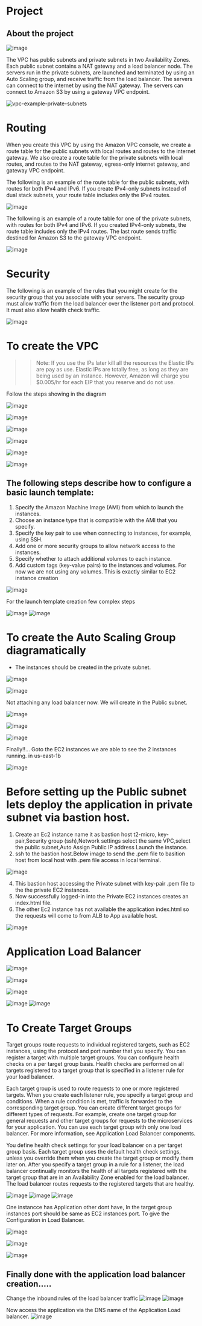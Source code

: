 # Project
## About the project
![image](https://github.com/mallikharjuna160003/30-Days-of-AWS/assets/74324685/69a2f565-20f2-4e7d-86de-6ee487510b51)

The VPC has public subnets and private subnets in two Availability Zones. Each public subnet contains a NAT gateway and a load balancer node. The servers run in the private subnets, are launched and terminated by using an Auto Scaling group, and receive traffic from the load balancer. The servers can connect to the internet by using the NAT gateway. The servers can connect to Amazon S3 by using a gateway VPC endpoint.

![vpc-example-private-subnets](https://github.com/mallikharjuna160003/30-Days-of-AWS/assets/74324685/4f7125d2-0bdc-4e55-a1f6-c0c014a3e196)

# Routing

When you create this VPC by using the Amazon VPC console, we create a route table for the public subnets with local routes and routes to the internet gateway. We also create a route table for the private subnets with local routes, and routes to the NAT gateway, egress-only internet gateway, and gateway VPC endpoint.

The following is an example of the route table for the public subnets, with routes for both IPv4 and IPv6. If you create IPv4-only subnets instead of dual stack subnets, your route table includes only the IPv4 routes.

![image](https://github.com/mallikharjuna160003/30-Days-of-AWS/assets/74324685/952a80b0-588e-4b0b-8a61-8d99fa922971)

The following is an example of a route table for one of the private subnets, with routes for both IPv4 and IPv6. If you created IPv4-only subnets, the route table includes only the IPv4 routes. The last route sends traffic destined for Amazon S3 to the gateway VPC endpoint.

![image](https://github.com/mallikharjuna160003/30-Days-of-AWS/assets/74324685/db158e38-f4da-481f-9813-a05903bac50b)

# Security

The following is an example of the rules that you might create for the security group that you associate with your servers. The security group must allow traffic from the load balancer over the listener port and protocol. It must also allow health check traffic.

![image](https://github.com/mallikharjuna160003/30-Days-of-AWS/assets/74324685/179621a0-2ab8-45cc-b608-3f379ac23633)

# To create the VPC
>> Note: If you use the IPs later kill all the resources the Elastic IPs are pay as use. Elastic IPs are totally free, as long as they are being used by an instance. However, Amazon will charge you $0.005/hr for each EIP that you reserve and do not use.

Follow the steps showing in the diagram

![image](https://github.com/mallikharjuna160003/30-Days-of-AWS/assets/74324685/d74057b7-f8da-42a8-8728-8d7ab85287eb)

![image](https://github.com/mallikharjuna160003/30-Days-of-AWS/assets/74324685/5088f9af-a92a-4517-b79f-66a7d7336f9c)



![image](https://github.com/mallikharjuna160003/30-Days-of-AWS/assets/74324685/8a2a998f-285a-4dfb-a301-c758fb48d3e0)



![image](https://github.com/mallikharjuna160003/30-Days-of-AWS/assets/74324685/e97966de-542c-4f7d-8946-0f95ffbd2b36)


![image](https://github.com/mallikharjuna160003/30-Days-of-AWS/assets/74324685/d8b14231-4a57-4568-b970-becd517c27d9)


![image](https://github.com/mallikharjuna160003/30-Days-of-AWS/assets/74324685/26a5a003-b15d-4244-9aa7-c1ad824adea3)




## The following steps describe how to configure a basic launch template:

1. Specify the Amazon Machine Image (AMI) from which to launch the instances.
2. Choose an instance type that is compatible with the AMI that you specify.
3. Specify the key pair to use when connecting to instances, for example, using SSH.
4. Add one or more security groups to allow network access to the instances.
5. Specify whether to attach additional volumes to each instance.
6. Add custom tags (key-value pairs) to the instances and volumes. For now we are not using any volumes.
This is exactly similar to EC2 instance creation

![image](https://github.com/mallikharjuna160003/30-Days-of-AWS/assets/74324685/b24ee954-12d0-487e-89ac-18ac6c85ed6b)

For the launch template creation few complex steps


![image](https://github.com/mallikharjuna160003/30-Days-of-AWS/assets/74324685/02cc1f3f-fbed-4c87-848c-f22a909258e4)
![image](https://github.com/mallikharjuna160003/30-Days-of-AWS/assets/74324685/e8bd550e-0b16-448b-aa3a-4c8ea2b2f7a5)

# To create the Auto Scaling Group diagramatically
- The instances should be created in the private subnet.
  
![image](https://github.com/mallikharjuna160003/30-Days-of-AWS/assets/74324685/a75cfe22-7ef4-4e32-bf29-80b9886b0ff8)

![image](https://github.com/mallikharjuna160003/30-Days-of-AWS/assets/74324685/40275028-ca89-4a10-97d3-da85550b3147)

Not attaching any load balancer now. We will create in the Public subnet.

![image](https://github.com/mallikharjuna160003/30-Days-of-AWS/assets/74324685/c4393bbe-de4d-418c-885b-b6cec4dbf9ba)

![image](https://github.com/mallikharjuna160003/30-Days-of-AWS/assets/74324685/6d016135-4a74-44eb-9edb-75679b9cea85)

![image](https://github.com/mallikharjuna160003/30-Days-of-AWS/assets/74324685/8ffe6047-4efe-44c7-9c36-6b704205c678)

Finally!!... Goto the EC2 instances we are able to see the 2 instances running. in us-east-1b

![image](https://github.com/mallikharjuna160003/30-Days-of-AWS/assets/74324685/cd62ca9b-2708-49a9-b2d2-3fe88c5db31f)

# Before setting up the Public subnet lets deploy the application in private subnet via bastion host.
1. Create an Ec2 instance name it as bastion host <bold>t2-micro, key-pair,Security group (ssh),Network settings select the same VPC,select the public subnet,Auto Assign Public IP address</bold> Launch the instance.
2. ssh to the bastion host.Below image to send the .pem file to basition host from local host with .pem file access in local terminal.
   
![image](https://github.com/mallikharjuna160003/30-Days-of-AWS/assets/74324685/133e3bd8-4fb2-4f00-9e9b-a49bb86e5899)

4. This bastion host accessing the Private subnet with key-pair .pem file to the the private EC2 instances.
5. Now successfully logged-in into the Private EC2 instances creates an index.html file.
6. The other Ec2 instance has not available the application index.html so the requests will come to from ALB to App available host.

![image](https://github.com/mallikharjuna160003/30-Days-of-AWS/assets/74324685/bd122f30-da1a-4189-91a0-cb1467e9cf6b)


# Application Load Balancer
![image](https://github.com/mallikharjuna160003/30-Days-of-AWS/assets/74324685/b70133c2-7ab8-4d63-84fc-e61f2ce934b3)

![image](https://github.com/mallikharjuna160003/30-Days-of-AWS/assets/74324685/e98445ff-8ecd-4f69-a4a6-773dc23c987b)

![image](https://github.com/mallikharjuna160003/30-Days-of-AWS/assets/74324685/10223827-abf9-4039-bbee-66700216c8c8)

![image](https://github.com/mallikharjuna160003/30-Days-of-AWS/assets/74324685/79a8ceba-636f-4af5-aa31-eedbf6fde9e9)
![image](https://github.com/mallikharjuna160003/30-Days-of-AWS/assets/74324685/917a689c-d67e-4db0-b9fe-b642390b03f1)

# To Create Target Groups
Target groups route requests to individual registered targets, such as EC2 instances, using the protocol and port number that you specify. You can register a target with multiple target groups. You can configure health checks on a per target group basis. Health checks are performed on all targets registered to a target group that is specified in a listener rule for your load balancer.

Each target group is used to route requests to one or more registered targets. When you create each listener rule, you specify a target group and conditions. When a rule condition is met, traffic is forwarded to the corresponding target group. You can create different target groups for different types of requests. For example, create one target group for general requests and other target groups for requests to the microservices for your application. You can use each target group with only one load balancer. For more information, see Application Load Balancer components.

You define health check settings for your load balancer on a per target group basis. Each target group uses the default health check settings, unless you override them when you create the target group or modify them later on. After you specify a target group in a rule for a listener, the load balancer continually monitors the health of all targets registered with the target group that are in an Availability Zone enabled for the load balancer. The load balancer routes requests to the registered targets that are healthy.

![image](https://github.com/mallikharjuna160003/30-Days-of-AWS/assets/74324685/9e66619c-17bb-485c-8d49-0a6138a682ba)
![image](https://github.com/mallikharjuna160003/30-Days-of-AWS/assets/74324685/16e5bcf6-a9ad-402c-a243-5343181c9878)
![image](https://github.com/mallikharjuna160003/30-Days-of-AWS/assets/74324685/05604ea2-4134-474c-8b69-deec252262fb)

One instancce has Application other dont have, In the target group instances port should be same as EC2 instances port. To give the Configuration in Load Balancer.

![image](https://github.com/mallikharjuna160003/30-Days-of-AWS/assets/74324685/77e81166-fc73-4de3-95b3-c5ccba1ba8ea)

![image](https://github.com/mallikharjuna160003/30-Days-of-AWS/assets/74324685/c175095a-7f89-43d6-9745-418e3ef5e902)

![image](https://github.com/mallikharjuna160003/30-Days-of-AWS/assets/74324685/835dd6ca-2f8d-46d0-ad19-91cb394f5712)

## Finally done with the application load balancer creation.....
Change the inbound rules of the load balancer traffic
![image](https://github.com/mallikharjuna160003/30-Days-of-AWS/assets/74324685/f4d5db34-5300-4e87-94af-fb0384959723)
![image](https://github.com/mallikharjuna160003/30-Days-of-AWS/assets/74324685/6777975e-e689-4366-9353-14a8c0c38722)

Now access the application via the DNS name of the Application Load balancer.
![image](https://github.com/mallikharjuna160003/30-Days-of-AWS/assets/74324685/88db9feb-9266-4792-a5a0-1a4df8b199da)


